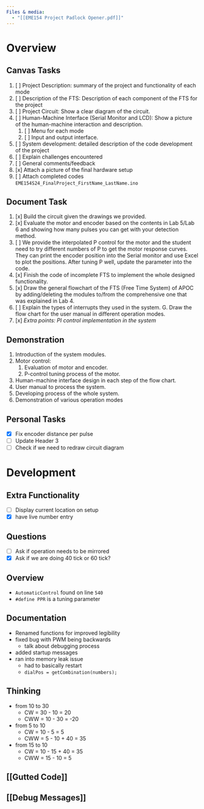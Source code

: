 ```yaml
---
Files & media:
  - "[[EME154 Project Padlock Opener.pdf]]"
---
```

# Overview
## Canvas Tasks
1. [ ] Project Description: summary of the project and functionality of each mode
2. [ ] Description of the FTS: Description of each component of the FTS for the project
3. [ ] Project Circuit: Show a clear diagram of the circuit.
4. [ ] Human-Machine Interface (Serial Monitor and LCD): Show a picture of the human-machine interaction and description.
    1. [ ] Menu for each mode
    2. [ ] Input and output interface.
5. [ ] System development: detailed description of the code development of the project
6. [ ] Explain challenges encountered
7. [ ] General comments/feedback
8. [x] Attach a picture of the final hardware setup
9. [ ] Attach completed codes  `EME154S24_FinalProject_FirstName_LastName.ino`
## Document Task
1. [x] Build the circuit given the drawings we provided. 
2. [x] Evaluate the motor and encoder based on the contents in Lab 5/Lab 6 and showing how many pulses you can get with your detection method. 
3. [ ] We provide the interpolated P control for the motor and the student need to try different numbers of P to get the motor response curves. They can print the encoder position into the Serial monitor and use Excel to plot the positions. After tuning P well, update the parameter into the code. 
4. [x] Finish the code of incomplete FTS to implement the whole designed functionality. 
5. [x] Draw the general flowchart of the FTS (Free Time System) of APOC by adding/deleting the modules to/from the comprehensive one that was explained in Lab 4. 
6. [ ] Explain the types of interrupts they used in the system. G. Draw the flow chart for the user manual in different operation modes. 
7. [x] *Extra points: PI control implementation in the system*
## Demonstration
1. Introduction of the system modules. 
2. Motor control: 
	1. Evaluation of motor and encoder. 
	2. P-control tuning process of the motor.
3. Human-machine interface design in each step of the flow chart. 
4. User manual to process the system. 
5. Developing process of the whole system. 
6. Demonstration of various operation modes
## Personal Tasks
- [x] Fix encoder distance per pulse
- [ ] Update Header 3
- [ ] Check if we need to redraw circuit diagram 
# Development
## Extra Functionality
- [ ] Display current location on setup
- [x] have live number entry
## Questions
- [ ] Ask if operation needs to be mirrored
- [x] Ask if we are doing 40 tick or 60 tick? 
## Overview
- `AutomaticControl` found on line `540`
- `#define PPR` is a tuning parameter
## Documentation
- Renamed functions for improved legibility
- fixed bug with PWM being backwards
	- talk about debugging process
- added startup messages
- ran into memory leak issue
	- had to basically restart 
	- `dialPos = getCombination(numbers);`
## Thinking
- from 10 to 30
	- CW = 30 - 10 = 20
	- CWW = 10 - 30 = -20 
- from 5 to 10
	- CW = 10 - 5 = 5
	- CWW = 5 - 10 + 40 = 35
- from 15 to 10
	- CW = 10 - 15 + 40 = 35
	- CWW = 15 - 10 = 5
## [[Gutted Code]]
## [[Debug Messages]]